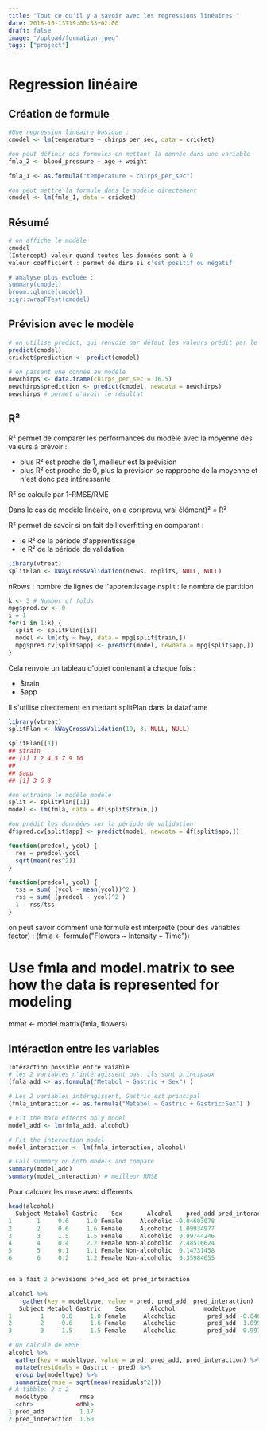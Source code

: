 ```yaml
---
title: "Tout ce qu'il y a savoir avec les regressions linéaires "
date: 2018-10-13T19:00:33+02:00
draft: false
image: "/upload/formation.jpeg"
tags: ["project"]
---
```



# Regression linéaire

## Création de formule
```r
#Une regression linéaire basique :
cmodel <- lm(temperature ~ chirps_per_sec, data = cricket)

#on peut définir des formules en mettant la donnée dans une variable
fmla_2 <- blood_pressure ~ age + weight

fmla_1 <- as.formula("temperature ~ chirps_per_sec")

#on peut mettre la formule dans le modèle directement
cmodel <- lm(fmla_1, data = cricket)
```

## Résumé

```r
# on affiche le modèle
cmodel
(Intercept) valeur quand toutes les données sont à 0
valeur coefficient : permet de dire si c'est positif ou négatif

# analyse plus évoluée :
summary(cmodel)
broom::glance(cmodel)
sigr::wrapFTest(cmodel)
```

## Prévision avec le modèle

```r
# on utilise predict, qui renvoie par défaut les valeurs prédit par le modèle pour lesquels le modèle a appris
predict(cmodel)
cricket$prediction <- predict(cmodel)

# en passant une donnée au modèle
newchirps <- data.frame(chirps_per_sec = 16.5)
newchirps$prediction <- predict(cmodel, newdata = newchirps)
newchirps # permet d'avoir le résultat

```

## R²

R² permet de comparer les performances du modèle avec la moyenne des valeurs à prévoir :
* plus R² est proche de 1, meilleur est la prévision
* plus R² est proche de 0, plus la prévision se rapproche de la moyenne et n'est donc pas intéressante

R² se calcule par 1-RMSE/RME

Dans le cas de modèle linéaire, on a cor(prevu, vrai élément)² = R²

R² permet de savoir si on fait de l'overfitting en comparant :
 * le R² de la période d'apprentissage
 * le R² de la période de validation

```r
library(vtreat)
splitPlan <- kWayCrossValidation(nRows, nSplits, NULL, NULL)
```
nRows : nombre de lignes de l'apprentissage
nsplit : le nombre de partition

```r
k <- 3 # Number of folds
mpg$pred.cv <- 0
i = 1
for(i in 1:k) {
  split <- splitPlan[[i]]
  model <- lm(cty ~ hwy, data = mpg[split$train,])
  mpg$pred.cv[split$app] <- predict(model, newdata = mpg[split$app,])
}
```
Cela renvoie un tableau d'objet contenant à chaque fois :
- $train
- $app

Il s'utilise directement en mettant splitPlan dans la dataframe


```r
library(vtreat)
splitPlan <- kWayCrossValidation(10, 3, NULL, NULL)

splitPlan[[1]]
## $train
## [1] 1 2 4 5 7 9 10
##
## $app
## [1] 3 6 8
```

```r
#on entraine le modèle modèle
split <- splitPlan[[1]]
model <- lm(fmla, data = df[split$train,])

#on prédit les donnéées sur la période de validation
df$pred.cv[split$app] <- predict(model, newdata = df[split$app,])

function(predcol, ycol) {
  res = predcol-ycol
  sqrt(mean(res^2))
}

function(predcol, ycol) {
  tss = sum( (ycol - mean(ycol))^2 )
  rss = sum( (predcol - ycol)^2 )
  1 - rss/tss
}
```

on peut savoir comment une formule est interprété (pour des variables factor) :
(fmla <- formula("Flowers ~ Intensity + Time"))
# Use fmla and model.matrix to see how the data is represented for modeling
mmat <- model.matrix(fmla, flowers)

## Intéraction entre les variables
```r
Intéraction possible entre vaiable
# les 2 variables n'intéragissent pas, ils sont principaux
(fmla_add <- as.formula("Metabol ~ Gastric + Sex") )

# Les 2 variables intéragissent, Gastric est principal
(fmla_interaction <- as.formula("Metabol ~ Gastric + Gastric:Sex") )

# Fit the main effects only model
model_add <- lm(fmla_add, alcohol)

# Fit the interaction model
model_interaction <- lm(fmla_interaction, alcohol)

# Call summary on both models and compare
summary(model_add)
summary(model_interaction) # meilleur RMSE
```

Pour calculer les rmse avec différents

```r
head(alcohol)
  Subject Metabol Gastric    Sex       Alcohol    pred_add pred_interaction
1       1     0.6     1.0 Female     Alcoholic -0.04603078                0
2       2     0.6     1.6 Female     Alcoholic  1.09934977                0
3       3     1.5     1.5 Female     Alcoholic  0.99744246                0
4       4     0.4     2.2 Female Non-alcoholic  2.48516624                0
5       5     0.1     1.1 Female Non-alcoholic  0.14731458                0
6       6     0.2     1.2 Female Non-alcoholic  0.35984655                0


on a fait 2 prévisions pred_add et pred_interaction

alcohol %>%
    gather(key = modeltype, value = pred, pred_add, pred_interaction)
   Subject Metabol Gastric    Sex       Alcohol        modeltype        pred
1        1     0.6     1.0 Female     Alcoholic         pred_add -0.04603078
2        2     0.6     1.6 Female     Alcoholic         pred_add  1.09934977
3        3     1.5     1.5 Female     Alcoholic         pred_add  0.99744246

# On calcule de RMSE
alcohol %>%
  gather(key = modeltype, value = pred, pred_add, pred_interaction) %>%
  mutate(residuals = Gastric - pred) %>%
  group_by(modeltype) %>%
  summarize(rmse = sqrt(mean(residuals^2)))
# A tibble: 2 x 2
  modeltype         rmse
  <chr>            <dbl>
1 pred_add          1.17
2 pred_interaction  1.60
```
